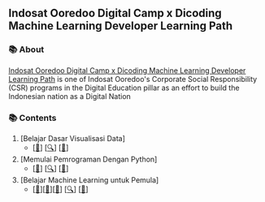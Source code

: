 ## Indosat Ooredoo Digital Camp x Dicoding Machine Learning Developer Learning Path

### 📚 About
[Indosat Ooredoo Digital Camp x Dicoding Machine Learning Developer Learning Path](https://www.dicoding.com/learningpaths/30) is one of Indosat Ooredoo's Corporate Social Responsibility (CSR) programs in the Digital Education pillar as an effort to build the Indonesian nation as a Digital Nation

### 📚 Contents

1. [Belajar Dasar Visualisasi Data]
    - [[📂]()] [[🔍](https://www.dicoding.com/academies/177/tutorials)] [[📃](https://www.dicoding.com/certificates/ERZR5DGOWPYV)]
2. [Memulai Pemrograman Dengan Python]
    - [[📂]()] [[🔍](https://www.dicoding.com/academies/86/tutorials)] [[📃](https://www.dicoding.com/certificates/QLZ98GDWEX5D)]
3. [Belajar Machine Learning untuk Pemula]
    - [[📂](https://github.com/RaharditoDio/IDCamp-Machine-Learning-Developer-Learning-Path/blob/main/Latihan%20Modul%203.ipynb)][[📂](https://github.com/RaharditoDio/IDCamp-Machine-Learning-Developer-Learning-Path/blob/main/Latihan%20Tensor%20Flow.ipynb)][[📂](https://github.com/RaharditoDio/IDCamp-Machine-Learning-Developer-Learning-Path/blob/main/Proyek_Akhir_Modul_3.ipynb)] [[🔍](https://www.dicoding.com/academies/184/tutorials)] [[📃](https://www.dicoding.com/certificates/1RXYYONG1XVM)]
